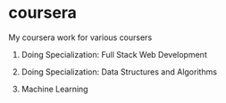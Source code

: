 # coursera
My coursera work for various coursers


1) Doing Specialization: Full Stack Web Development

2) Doing Specialization: Data Structures and Algorithms

3) Machine Learning